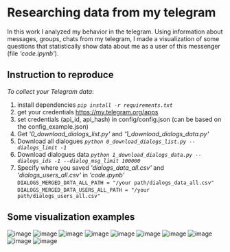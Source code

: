 # Researching data from my telegram
In this work I analyzed my behavior in the telegram. Using information about messages, groups, chats from my telegram, I made a visualization of some questions that statistically show data about me as a user of this messenger (file *'code.ipynb'*).
## Instruction to reproduce
*To collect your Telegram data*:
  1. install dependencies *`pip install -r requirements.txt`*
  2. get your credentials https://my.telegram.org/apps
  3. set credentials (api_id, api_hash) in config/config.json (can be based on the config_example.json)
  4. Get *'0_download_dialogs_list.py'* and *'1_download_dialogs_data.py'*
  5. Download all dialogues *`python 0_download_dialogs_list.py --dialogs_limit -1`*
  6. Download dialogues data *`python 1_download_dialogs_data.py --dialogs_ids -1 --dialog_msg_limit 100000`* <br>
  7. Specify where you saved *'dialogs_data_all.csv'* and *'dialogs_users_all.csv'* in *'code.ipynb'* <br>
    `DIALOGS_MERGED_DATA_ALL_PATH = "/your path/dialogs_data_all.csv"` <br>
    `DIALOGS_MERGED_DATA_USERS_ALL_PATH = "/your path/dialogs_users_all.csv"`


## Some visualization examples
![image](https://user-images.githubusercontent.com/93377331/166219509-d6c0a000-0f66-4cfe-8a4e-9b3457ae5bb3.png)
![image](https://user-images.githubusercontent.com/93377331/166219640-fce4f6cd-03b3-4559-81e0-0430a6324bb9.png)
![image](https://user-images.githubusercontent.com/93377331/166219670-fcb98db7-6aaa-460a-8ee6-29a727adc16c.png)
![image](https://user-images.githubusercontent.com/93377331/166219683-58e83048-fe55-46ac-8c23-4ffe2f4573e1.png)
![image](https://user-images.githubusercontent.com/93377331/166219694-b0c503a0-d00b-4e46-8d72-8c597f9d55a4.png)
![image](https://user-images.githubusercontent.com/93377331/166219722-b7a5b13b-783f-4ee1-bb1b-935ef7498425.png)
![image](https://user-images.githubusercontent.com/93377331/166219823-e65cc50d-e2e7-4e07-9095-5a6a02fe9957.png)
![image](https://user-images.githubusercontent.com/93377331/166219830-73d047bf-0c01-4a90-a813-aab4b63540b0.png)
![image](https://user-images.githubusercontent.com/93377331/166219755-3e6982e4-c8ea-4421-941d-b2baf20e5fc9.png)
![image](https://user-images.githubusercontent.com/93377331/166219801-977f9b45-905a-4b75-811a-32f28a3784c7.png)







